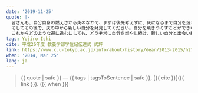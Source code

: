 ```yaml
---
date: '2019-11-25'
quote: |-
  皆さんも、自分自身の燃えさかる炎のなかで、まずは後先考えずに、灰になるまで自分を焼きつくしてください。
  そしてその後で、灰の中から新しい自分を発見してください。自分を焼きつくすことができない人間は、新しく生まれ変わることもできません。私くらいの年齢になると、炎に身を投じればそのまま灰になって終わりですが、皆さんはまだまだ何度も生まれ変われるはずです。
  これからどのような道に進むにしても、どうぞ常に自分を燃やし続け、新しい自分と出会い続けてください。
tags: Yojiro Ishi
cite: 平成26年度 教養学部学位記伝達式 式辞
link: https://www.c.u-tokyo.ac.jp/info/about/history/dean/2013-2015/h27.3.25ishii.html
when: '2014, Mar 25'
lang: ja
---
```


> {{ quote | safe }}
> — {{ tags | tagsToSentence | safe }}, [{{ cite }}]({{ link }}). ({{ when }})
